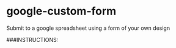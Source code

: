 google-custom-form
==================

Submit to a google spreadsheet using a form of your own design

###INSTRUCTIONS:

